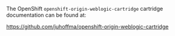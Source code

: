The OpenShift `openshift-origin-weblogic-cartridge` cartridge documentation can be found at:

https://github.com/juhoffma/openshift-origin-weblogic-cartridge